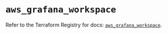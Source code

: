 # `aws_grafana_workspace`

Refer to the Terraform Registry for docs: [`aws_grafana_workspace`](https://registry.terraform.io/providers/hashicorp/aws/6.14.0/docs/resources/grafana_workspace).
